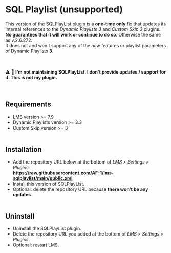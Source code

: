 SQL Playlist (unsupported)
====

This version of the SQLPlayList plugin is a **one-time only** fix that updates its internal references to the *Dynamic Playlists 3* and *Custom Skip 3* plugins. **No guarantees that it will work or continue to do so**. Otherwise the same as v.2.6.272.<br>
It does not and won't support any of the *new* features or playlist parameters of Dynamic Playlists **3**.
<br><br><br>

⚠️ 🚫 **I'm not maintaining SQLPlayList. I don't provide updates / support for it. This is not my plugin.**
<br><br><br>

## Requirements

   - LMS version >= 7.9
   - Dynamic Playlists version >= 3.3
   - Custom Skip version >= 3
<br><br>

## Installation

- Add the repository URL below at the bottom of *LMS* > *Settings* > *Plugins*:<br>
**https://raw.githubusercontent.com/AF-1/lms-sqlplaylist/main/public.xml**
- Install this version of SQLPlayList.
- Optional: delete the repository URL because **there won't be any updates**.
<br><br>

## Uninstall

- Uninstall the SQLPlayList plugin.
- Delete the repository URL you added at the bottom of *LMS* > *Settings* > *Plugins*.
- Optional: restart LMS.
<br><br>